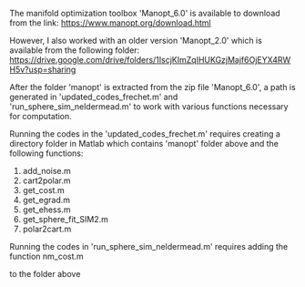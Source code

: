 The manifold optimization toolbox 'Manopt_6.0' is available to download from the link:
https://www.manopt.org/download.html

However, I also worked with an older version 'Manopt_2.0' which is available from the following folder:
https://drive.google.com/drive/folders/1IscjKImZqIHUKGzjMajf6OjEYX4RWH5v?usp=sharing

After the folder 'manopt' is extracted from the zip file 'Manopt_6.0', a path is generated in 'updated_codes_frechet.m' and 'run_sphere_sim_neldermead.m' to work with various functions necessary for computation. 

Running the codes in the 'updated_codes_frechet.m' requires creating a directory folder in Matlab which contains 'manopt' folder above and the following functions:

1) add_noise.m
2) cart2polar.m
3) get_cost.m
4) get_egrad.m
5) get_ehess.m
6) get_sphere_fit_SIM2.m
7) polar2cart.m

Running the codes in 'run_sphere_sim_neldermead.m' requires adding the function nm_cost.m 

to the folder above 
